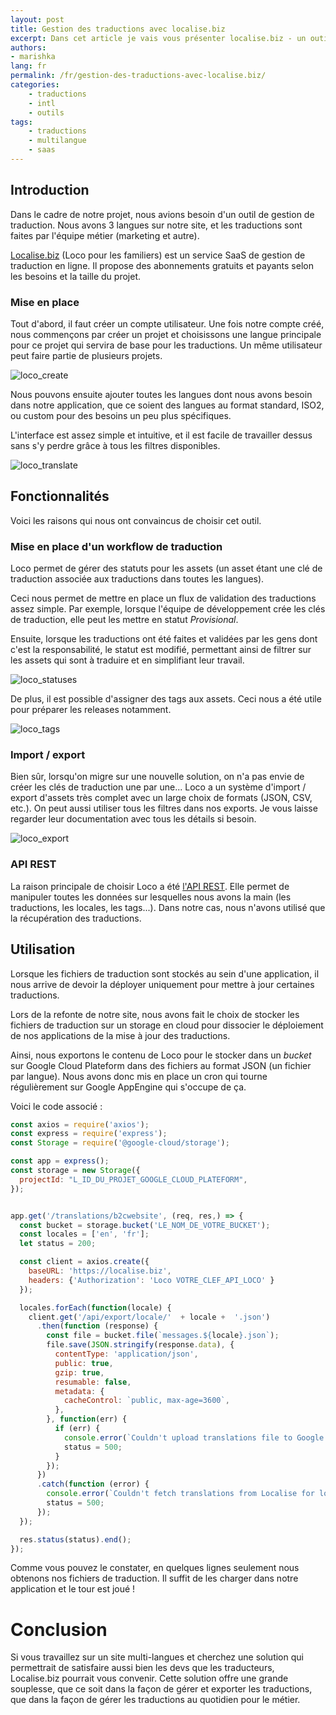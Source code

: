```yaml
---
layout: post
title: Gestion des traductions avec localise.biz
excerpt: Dans cet article je vais vous présenter localise.biz - un outil de gestion de traduction en SaaS.
authors:
- marishka
lang: fr
permalink: /fr/gestion-des-traductions-avec-localise.biz/
categories:
    - traductions
    - intl
    - outils
tags:
    - traductions
    - multilangue
    - saas
---
```


## Introduction

Dans le cadre de notre projet, nous avions besoin d'un outil de gestion de traduction. Nous avons 3 langues sur notre site, et les traductions sont faites par l'équipe métier (marketing et autre).

[Localise.biz](https://localise.biz/) (Loco pour les familiers) est un service SaaS de gestion de traduction en ligne. Il propose des abonnements gratuits et payants selon les besoins et la taille du projet.

### Mise en place

Tout d'abord, il faut créer un compte utilisateur. Une fois notre compte créé, nous commençons par créer un projet et choisissons une langue principale pour ce projet qui servira de base pour les traductions. Un même utilisateur peut faire partie de plusieurs projets.

![loco_create]({{site.baseurl}}/assets/2019-05-02-gestion-des-traductions-avec-localise/create.png "create project")

Nous pouvons ensuite ajouter toutes les langues dont nous avons besoin dans notre application, que ce soient des langues au format standard, ISO2, ou custom pour des besoins un peu plus spécifiques.

L'interface est assez simple et intuitive, et il est facile de travailler dessus sans s'y perdre grâce à tous les filtres disponibles.

![loco_translate]({{site.baseurl}}/assets/2019-05-02-gestion-des-traductions-avec-localise/translate.png "translate")

## Fonctionnalités

Voici les raisons qui nous ont convaincus de choisir cet outil.

### Mise en place d'un workflow de traduction

Loco permet de gérer des statuts pour les assets (un asset étant une clé de traduction associée aux traductions dans toutes les langues).

Ceci nous permet de mettre en place un flux de validation des traductions assez simple.
Par exemple, lorsque l'équipe de développement crée les clés de traduction, elle peut les mettre en statut *Provisional*.

Ensuite, lorsque les traductions ont été faites et validées par les gens dont c'est la responsabilité, le statut est modifié, permettant ainsi de filtrer sur les assets qui sont à traduire et en simplifiant leur travail.

![loco_statuses]({{site.baseurl}}/assets/2019-05-02-gestion-des-traductions-avec-localise/status.png "statuses")

De plus, il est possible d'assigner des tags aux assets.
Ceci nous a été utile pour préparer les releases notamment.

![loco_tags]({{site.baseurl}}/assets/2019-05-02-gestion-des-traductions-avec-localise/tags.png "tags")

### Import / export

Bien sûr, lorsqu'on migre sur une nouvelle solution, on n'a pas envie de créer les clés de traduction une par une...
Loco a un système d'import / export d'assets très complet avec un large choix de formats (JSON, CSV, etc.).
On peut aussi utiliser tous les filtres dans nos exports. Je vous laisse regarder leur documentation avec tous les détails si besoin.

![loco_export]({{site.baseurl}}/assets/2019-05-02-gestion-des-traductions-avec-localise/export.png "export")

### API REST

La raison principale de choisir Loco a été [l'API REST](https://localise.biz/api/docs). Elle permet de manipuler toutes les données sur lesquelles nous avons la main (les traductions, les locales, les tags...). Dans notre cas, nous n'avons utilisé que la récupération des traductions.

## Utilisation

Lorsque les fichiers de traduction sont stockés au sein d'une application, il nous arrive de devoir la déployer uniquement pour mettre à jour certaines traductions.

Lors de la refonte de notre site, nous avons fait le choix de stocker les fichiers de traduction sur un storage en cloud pour dissocier le déploiement de nos applications de la mise à jour des traductions.

Ainsi, nous exportons le contenu de Loco pour le stocker dans un *bucket* sur Google Cloud Plateform dans des fichiers au format JSON (un fichier par langue). Nous avons donc mis en place un cron qui tourne régulièrement sur Google AppEngine qui s'occupe de ça.

Voici le code associé :

```js
const axios = require('axios');
const express = require('express');
const Storage = require('@google-cloud/storage');

const app = express();
const storage = new Storage({
  projectId: "L_ID_DU_PROJET_GOOGLE_CLOUD_PLATEFORM",
});


app.get('/translations/b2cwebsite', (req, res,) => {
  const bucket = storage.bucket('LE_NOM_DE_VOTRE_BUCKET');
  const locales = ['en', 'fr'];
  let status = 200;

  const client = axios.create({
    baseURL: 'https://localise.biz',
    headers: {'Authorization': 'Loco VOTRE_CLEF_API_LOCO' }
  });

  locales.forEach(function(locale) {
    client.get('/api/export/locale/'  + locale +  '.json')
      .then(function (response) {
        const file = bucket.file(`messages.${locale}.json`);
        file.save(JSON.stringify(response.data), {
          contentType: 'application/json',
          public: true,
          gzip: true,
          resumable: false,
          metadata: {
            cacheControl: `public, max-age=3600`,
          },
        }, function(err) {
          if (err) {
            console.error(`Couldn't upload translations file to Google Cloud Storage for locale ${locale}: ${err}`);
            status = 500;
          }
        });
      })
      .catch(function (error) {
        console.error(`Couldn't fetch translations from Localise for locale ${locale}: ${error}`);
        status = 500;
      });
  });

  res.status(status).end();
});
```

Comme vous pouvez le constater, en quelques lignes seulement nous obtenons nos fichiers de traduction.
Il suffit de les charger dans notre application et le tour est joué !

# Conclusion

Si vous travaillez sur un site multi-langues et cherchez une solution qui permettrait de satisfaire aussi bien les devs que les traducteurs, Localise.biz pourrait vous convenir. Cette solution offre une grande souplesse, que ce soit dans la façon de gérer et exporter les traductions, que dans la façon de gérer les traductions au quotidien pour le métier.
